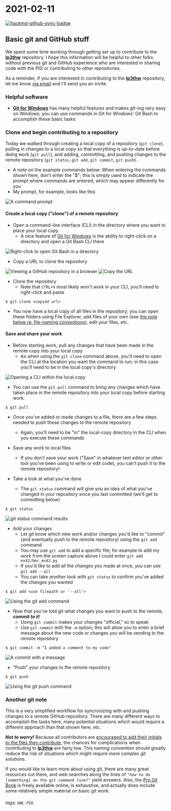 # 2021-02-11

[![hackmd-github-sync-badge](https://hackmd.io/dSWgZLGmTq-3nK2MnI6lKw/badge)](https://hackmd.io/dSWgZLGmTq-3nK2MnI6lKw)

## Basic git and GitHub stuff
We spent some time working through getting set up to contribute to the [**lp3thw**](https://github.com/uw-libraries-python-interest-group/lp3thw) repository. I hope this information will be helpful to other folks without previous git and GitHub experience who are interested in sharing code with the PIG or contributing to other repositories.

As a reminder, if you are interested in contributing to the [**lp3thw**](https://github.com/uw-libraries-python-interest-group/lp3thw) repository, let me know [via email](mailto:ries07@uw.edu) and I'll send you an invite.
### Helpful software
- [**Git for Windows**](https://gitforwindows.org/) has many helpful features and makes *git*-ing very easy on Windows; you can use commands in Git for Windows' Git Bash to accomplish these basic  tasks
### Clone and begin contributing to a repository
Today we walked through creating a local copy of a repository (`git clone`), pulling in changes to a local copy so that everything is up-to-date before doing work (`git pull`), and adding, committing, and pushing changes to the remote repository (`git status`, `git add`, `git commit`, `git push`).
- A note on the example commands below: When entering the commands shown here, don't enter the "$"; this is simply used to indicate the prompt where commands are entered, which may appear differently for you
- My prompt, for example, looks like this:

![A command prompt](https://i.imgur.com/ddcqdqY.png)


#### Create a local copy ("clone") of a remote repository
- Open a command-line interface (CLI) in the directory where you want to place your local copy
   - A nice feature of [Git for Windows](https://gitforwindows.org/) is the ability to right-click on a directory and open a Git Bash CLI there

![Right-click to open Git Bash in a directory](https://i.imgur.com/rrX3DGX.png)

- Copy a URL to clone the repository

![Viewing a GitHub repository in a browser](https://i.imgur.com/cM0H5Fc.png)
![Copy the URL](https://i.imgur.com/VkUJHzq.png)

- Clone the repository
    - Note that `CTRL+V` most likely won't work in your CLI, you'll need to right-click and paste
```
$ git clone <copied url>
```
- You now have a local copy of all files in the repository; you can open these folders using File Explorer, add files of your own (see [the note below re: file-naming conventions](#Another-git-note)), edit your files, etc.

#### Save and share your work
- Before starting work, pull any changes that have been made in the remote copy into your local copy
    - As when using the `git clone` command above, you'll need to open the CLI at the location you want the command to run; in this case you'll need to be in the local copy's directory

![Opening a CLI within the local copy](https://i.imgur.com/IpQIaIr.png)
- You can use the `git pull` command to bring any changes which have taken place in the remote repository into your local copy before starting work.
```
$ git pull
```
- Once you've added or made changes to a file, there are a few steps needed to push these changes to the remote repository
    - Again, you'll need to be "in" the local-copy directory in the CLI when you execute these commands

- Save any work to local files
    - If you don't save your work ("Save" in whatever text editor or other tool you've been using to write or edit code), you can't push it to the remote repository!

- Take a look at what you've done
    - The `git status` command will give you an idea of what you've changed in your repository since you last committed (we'll get to committing below)
```
$ git status
```
![git status command results](https://i.imgur.com/h6TQJaM.png)

- Add your changes
    - Let git know which new work and/or changes you'd like to "commit" (and eventually push to the remote repository) using the `git add` command
    - You may use `git add` to add a specific file; for example to add my work from the screen capture above I could enter `git add ex42/bmr_ex42.py`
    - If you'd like to add all the changes you made at once, you can use `git add --all`
    - You can take *another* look with `git status` to confirm  you've added the changes you wanted
```
$ git add <use filepath or '--all'>
```

![Using the git add command](https://i.imgur.com/kTfjigA.png)


- Now that you've told git what changes you want to push to the remote, ***commit to it***!
    - Using `git commit` makes your changes "official," so to speak
    - Use `git commit` with the `-m` option; this will allow you to enter a brief message about the new code or changes you will be sending to the remote repository

```
$ git commit -m "I added a comment to my code"
```
![A commit with a message](https://i.imgur.com/sbyhhqa.png)

- "Push" your changes to the remote repository
```
$ git push
```
![Using the git push command](https://i.imgur.com/JnuStDV.png)

### Another git note
This is a very simplified workflow for syncronizing with and pushing changes to a remote GitHub repository. There are many different ways to accomplish the tasks here, many potential situations which would require a different approach than that shown here, etc. 

***Not to worry!*** Because all contributors are [encouraged to add their initials to the files they contribute](https://github.com/uw-libraries-python-interest-group/lp3thw#naming-and-storing-files), the chances for complications when contributing to [**lp3thw**](https://github.com/uw-libraries-python-interest-group/lp3thw) are fairly low.  This naming convention should greatly reduce the risk of situations which might require more complex git solutions.

If you would like to learn more about using git, there are many great resources out there, and web searches along the lines of `"how to do [something] on the git command line?"` yield answers. Also, the [Pro Git Book](https://git-scm.com/book/en/v2) is freely available online, is exhaustive, and actually does include some relatively simple material on basic git work.

###### tags: `UWL-PIG`